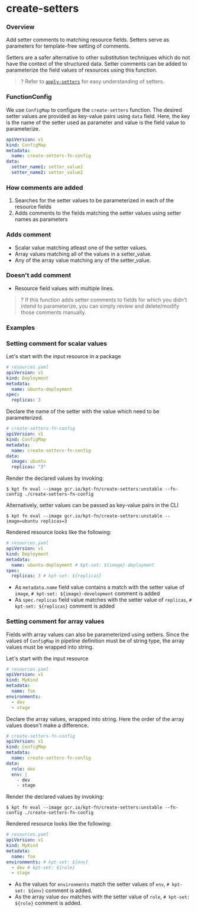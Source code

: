 # create-setters

### Overview

<!--mdtogo:Short-->

Add setter comments to matching resource fields. Setters serve as parameters 
for template-free setting of comments.

Setters are a safer alternative to other substitution techniques which do not
have the context of the structured data. Setter comments can be added to
parameterize the field values of resources using this function.

>? Refer to [`apply-setters`](https://catalog.kpt.dev/apply-setters/v0.1/) for easy understanding of setters.

<!--mdtogo-->

### FunctionConfig

<!--mdtogo:Long-->

We use `ConfigMap` to configure the `create-setters` function. The desired setter
values are provided as key-value pairs using `data` field.
Here, the key is the name of the setter used as parameter and
value is the field value to parameterize.

```yaml
apiVersion: v1
kind: ConfigMap
metadata:
  name: create-setters-fn-config
data:
  setter_name1: setter_value1
  setter_name2: setter_value2
```

### How comments are added
1. Searches for the setter values to be parameterized in each of the resource fields
2. Adds comments to the fields matching the setter values using setter names as parameters

### Adds comment
- Scalar value matching atleast one of the setter values.
- Array values matching all of the values in a setter_value.
- Any of the array value matching any of the setter_value.

### Doesn't add comment
- Resource field values with multiple lines.

>? If this function adds setter comments to fields for which you didn't intend 
to parameterize, you can simply review and delete/modify those comments manually.

<!--mdtogo-->

### Examples

<!--mdtogo:Examples-->

### Setting comment for scalar values

Let's start with the input resource in a package

```yaml
# resources.yaml
apiVersion: v1
kind: Deployment
metadata:
  name: ubuntu-deployment 
spec:
  replicas: 3 
```

Declare the name of the setter with the value which need to be parameterized.

```yaml
# create-setters-fn-config
apiVersion: v1
kind: ConfigMap
metadata:
  name: create-setters-fn-config
data:
  image: ubuntu
  replicas: "3"
```

Render the declared values by invoking:

```shell
$ kpt fn eval --image gcr.io/kpt-fn/create-setters:unstable --fn-config ./create-setters-fn-config
```

Alternatively, setter values can be passed as key-value pairs in the CLI

```shell
$ kpt fn eval --image gcr.io/kpt-fn/create-setters:unstable -- image=ubuntu replicas=3
```

Rendered resource looks like the following:

```yaml
# resources.yaml
apiVersion: v1
kind: Deployment
metadata:
  name: ubuntu-deployment # kpt-set: ${image}-deployment
spec:
  replicas: 3 # kpt-set: ${replicas}
```
- As `metadata.name` field value contains a match with the setter value of `image`, `# kpt-set: ${image}-development` comment is added
- As `spec.replicas` field value matches with the setter value of `replicas`, `# kpt-set: ${replicas}` comment is added


### Setting comment for array values

Fields with array values can also be parameterized using setters. Since the values of `ConfigMap`
in pipeline definition must be of string type, the array values must be wrapped into
string.

Let's start with the input resource

```yaml
# resources.yaml
apiVersion: v1
kind: MyKind
metadata:
  name: foo
environments:
  - dev
  - stage
```

Declare the array values, wrapped into string. Here the order of the array values
doesn't make a difference.

```yaml
# create-setters-fn-config
apiVersion: v1
kind: ConfigMap
metadata:
  name: create-setters-fn-config
data:
  role: dev
  env: |
    - dev
    - stage
```

Render the declared values by invoking:

```shell
$ kpt fn eval --image gcr.io/kpt-fn/create-setters:unstable --fn-config ./create-setters-fn-config
```

Rendered resource looks like the following:

```yaml
# resources.yaml
apiVersion: v1
kind: MyKind
metadata:
  name: foo
environments: # kpt-set: ${env}
  - dev # kpt-set: ${role}
  - stage
```

- As the values for `environments` match the setter values of `env`, `# kpt-set: ${env}` comment is added.
- As the array value `dev` matches with the setter value of `role`, `# kpt-set: ${role}` comment is added.
<!--mdtogo-->